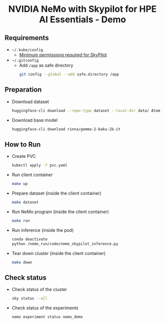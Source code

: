 <div align="center">

# NVIDIA NeMo with Skypilot for HPE AI Essentials - Demo

</div>

## Requirements

- `~/.kube/config`
    - [Minimum permissions required for SkyPilot](https://docs.skypilot.co/en/latest/cloud-setup/cloud-permissions/kubernetes.html)
- `~/.gitconfig`
    - Add `/app` as safe directory
      ```bash
      git config --global --add safe.directory /app
      ```

## Preparation

- Download dataset
  ```bash
  huggingface-cli download --repo-type dataset --local-dir data/ Atom007/mc4-japanese-data mc4-ja-tfrecord_5k.jsonl
  ```
- Download base model
  ```bash
  huggingface-cli download rinna/gemma-2-baku-2b-it
  ```

## How to Run

- Create PVC
  ```bash
  kubectl apply -f pvc.yaml
  ```
- Run client container
  ```bash
  make up
  ```
- Prepare dataset (inside the client container)
  ```bash
  make dataset
  ```
- Run NeMo program (inside the client container)
  ```bash
  make run
  ```
- Run inference (inside the pod)
  ```bash
  conda deactivate
  python /nemo_run/code/nemo_skypilot_inference.py
  ```
- Tear down cluster (inside the client container)
  ```bash
  make down
  ```

## Check status

- Check status of the cluster
  ```bash
  sky status --all
  ```
- Check status of the experiments
  ```bash
  nemo experiment status nemo_demo
  ```
